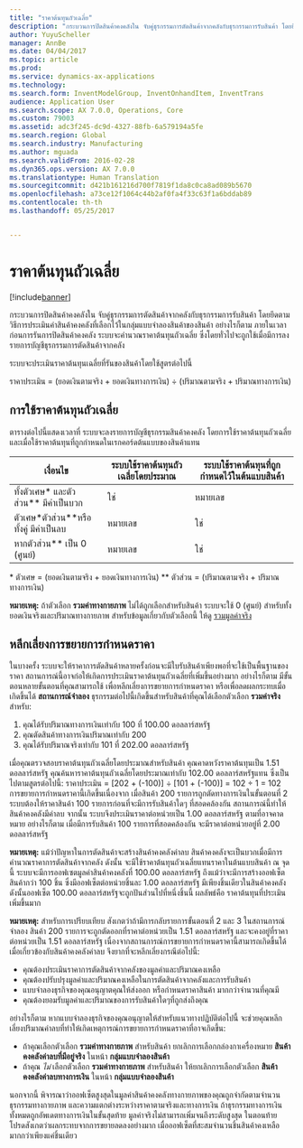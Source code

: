 ```yaml
---
title: "ราคาต้นทุนถัวเฉลี่ย"
description: "กระบวนการปิดสินค้าคงคลังใน จับคู่ธุรกรรมการตัดสินค้าจากคลังกับธุรกรรมการรับสินค้า โดยยึดตามวิธีการประเมินค่าสินค้าคงคลังที่เลือกไว้ในกลุ่มแบบจำลองสินค้าของสินค้า อย่างไรก็ตาม ภายในเวลาก่อนการรันการปิดสินค้าคงคลัง ระบบจะคำนวณราคาต้นทุนถัวเฉลี่ย ซึ่งโดยทั่วไปจะถูกใช้เมื่อมีการลงรายการบัญชีธุรกรรมการตัดสินค้าจากคลัง"
author: YuyuScheller
manager: AnnBe
ms.date: 04/04/2017
ms.topic: article
ms.prod: 
ms.service: dynamics-ax-applications
ms.technology: 
ms.search.form: InventModelGroup, InventOnhandItem, InventTrans
audience: Application User
ms.search.scope: AX 7.0.0, Operations, Core
ms.custom: 79003
ms.assetid: adc3f245-dc9d-4327-88fb-6a579194a5fe
ms.search.region: Global
ms.search.industry: Manufacturing
ms.author: mguada
ms.search.validFrom: 2016-02-28
ms.dyn365.ops.version: AX 7.0.0
ms.translationtype: Human Translation
ms.sourcegitcommit: d421b161216d700f7819f1da8c0ca8ad089b5670
ms.openlocfilehash: a73ce12f1064c44b2af0fa4f33c63f1a6bddab89
ms.contentlocale: th-th
ms.lasthandoff: 05/25/2017


---
```


# <a name="running-average-cost-price"></a>ราคาต้นทุนถัวเฉลี่ย

[!include[banner](../includes/banner.md)]


กระบวนการปิดสินค้าคงคลังใน จับคู่ธุรกรรมการตัดสินค้าจากคลังกับธุรกรรมการรับสินค้า โดยยึดตามวิธีการประเมินค่าสินค้าคงคลังที่เลือกไว้ในกลุ่มแบบจำลองสินค้าของสินค้า อย่างไรก็ตาม ภายในเวลาก่อนการรันการปิดสินค้าคงคลัง ระบบจะคำนวณราคาต้นทุนถัวเฉลี่ย ซึ่งโดยทั่วไปจะถูกใช้เมื่อมีการลงรายการบัญชีธุรกรรมการตัดสินค้าจากคลัง

ระบบจะประเมินราคาต้นทุนเฉลี่ยที่รันของสินค้าโดยใช้สูตรต่อไปนี้ 

ราคาประเมิน = (ยอดเงินตามจริง + ยอดเงินทางการเงิน) ÷ (ปริมาณตามจริง + ปริมาณทางการเงิน)

## <a name="using-the-running-average-cost-price"></a>การใช้ราคาต้นทุนถัวเฉลี่ย
ตารางต่อไปนี้แสดงเวลาที่ ระบบจะลงรายการบัญชีธุรกรรมสินค้าคงคลัง โดยการใช้ราคาต้นทุนถัวเฉลี่ย และเมื่อใช้ราคาต้นทุนที่ถูกกำหนดในเรกคอร์ดต้นแบบของสินค้าแทน

| เงื่อนไข                                               | ระบบใช้ราคาต้นทุนถัวเฉลี่ยโดยประมาณ | ระบบใช้ราคาต้นทุนที่ถูกกำหนดไว้ในต้นแบบสินค้า |
|---------------------------------------------------------|----------------------------------------------------------|-------------------------------------------------------------------|
| ทั้งตัวเศษ\* และตัวส่วน\*\* มีค่าเป็นบวก  | ใช่                                                      | หมายเลข                                                                |
| ตัวเศษ\*ตัวส่วน\*\*หรือทั้งคู่ มีค่าเป็นลบ | หมายเลข                                                       | ใช่                                                               |
| หากตัวส่วน\*\* เป็น 0 (ศูนย์)                        | หมายเลข                                                       | ใช่                                                               |

\* ตัวเศษ = (ยอดเงินตามจริง + ยอดเงินทางการเงิน) \*\* ตัวส่วน = (ปริมาณตามจริง + ปริมาณทางการเงิน) 

**หมายเหตุ:** ถ้าตัวเลือก **รวมค่าทางกายภาพ** ไม่ได้ถูกเลือกสำหรับสินค้า ระบบจะใช้ 0 (ศูนย์) สำหรับทั้งยอดเงินจริงและปริมาณทางกายภาพ สำหรับข้อมูลเกี่ยวกับตัวเลือกนี้ ให้ดู [รวมมูลค่าจริง](include-physical-value.md)

## <a name="avoiding-pricing-amplification"></a>หลีกเลี่ยงการขยายการกำหนดราคา
ในบางครั้ง ระบบจะให้ราคาการตัดสินค้าหลายครั้งก่อนจะมีใบรับสินค้าเพียงพอที่จะใช้เป็นพื้นฐานของราคา สถานการณ์นี้อาจก่อให้เกิดการประเมินราคาต้นทุนถัวเฉลี่ยที่เพิ่มขึ้นอย่างมาก  อย่างไรก็ตาม มีขั้นตอนหลายขั้นตอนที่คุณสามารถใช้ เพื่อหลีกเลี่ยงการขยายการกำหนดราคา หรือเพื่อลดผลกระทบเมื่อเกิดขึ้นได้  **สถานการณ์จำลอง** ธุรกรรมต่อไปนี้เกิดขึ้นสำหรับสินค้าที่คุณได้เลือกตัวเลือก **รวมค่าจริง** สำหรับ:

1.  คุณได้รับปริมาณทางการเงินเท่ากับ 100 ที่ 100.00 ดอลลาร์สหรัฐ
2.  คุณตัดสินค้าทางการเงินปริมาณเท่ากับ 200
3.  คุณได้รับปริมาณจริงเท่ากับ 101 ที่ 202.00 ดอลลาร์สหรัฐ

เมื่อคุณตรวจสอบราคาต้นทุนถัวเฉลี่ยโดยประมาณสำหรับสินค้า คุณคาดหวังราคาต้นทุนเป็น 1.51 ดอลลาร์สหรัฐ  คุณค้นหาราคาต้นทุนถัวเฉลี่ยโดยประมาณเท่ากับ 102.00 ดอลลาร์สหรัฐแทน ซึ่งเป็นไปตามสูตรต่อไปนี้: ราคาประเมิน = \[202 + (-100)\] ÷ \[101 + (-100)\] = 102 ÷ 1 = 102 การขยายการกำหนดราคานี้เกิดขึ้นเนื่องจาก เมื่อสินค้า 200 รายการถูกตัดทางการเงินในขั้นตอนที่ 2 ระบบต้องให้ราคาสินค้า 100 รายการก่อนที่จะมีการรับสินค้าใดๆ ที่สอดคล้องกัน สถานการณ์นี้ทำให้สินค้าคงคลังมีค่าลบ  จากนั้น ระบบจึงประเมินราคาต่อหน่วยเป็น 1.00 ดอลลาร์สหรัฐ ตามที่อาจคาดหมาย อย่างไรก็ตาม เมื่อมีการรับสินค้า 100 รายการที่สอดคล้องกัน จะมีราคาต่อหน่วยอยู่ที่ 2.00 ดอลลาร์สหรัฐ  

**หมายเหตุ:** แม้ว่าปัญหาในการตัดสินค้าจะสร้างสินค้าคงคลังค่าลบ สินค้าคงคลังจะเป็นบวกเมื่อมีการคำนวณราคาการตัดสินค้าจากคลัง ดังนั้น จะมีใช้ราคาต้นทุนถัวเฉลี่ยแทนราคาในต้นแบบสินค้า  ณ จุดนี้ ระบบจะมีการออฟเซตมูลค่าสินค้าคงคลังที่ 100.00 ดอลลาร์สหรัฐ ถึงแม้ว่าจะมีการสร้างออฟเซ็ตสินค้ากว่า 100 ชิ้น ซึ่งมีออฟเซ็ตต่อหน่วยชิ้นละ 1.00 ดอลลาร์สหรัฐ มีเพียงชิ้นเดียวในสินค้าคงคลัง  ดังนั้นออฟเซ็ต 100.00 ดอลลาร์สหรัฐจะถูกปันส่วนไปที่หนึ่งชิ้นนี้  ผลลัพธ์คือ ราคาต้นทุนที่ประเมินเพิ่มขึ้นมาก  

**หมายเหตุ:** สำหรับการเปรียบเทียบ สังเกตว่าถ้ามีการกลับรายการขั้นตอนที่ 2 และ 3 ในสถานการณ์จำลอง สินค้า 200 รายการจะถูกตัดออกที่ราคาต่อหน่วยเป็น 1.51 ดอลลาร์สหรัฐ และจะคงอยู่ที่ราคาต่อหน่วยเป็น 1.51 ดอลลาร์สหรัฐ เนื่องจากสถานการณ์การขยายการกำหนดราคานี้สามารถเกิดขึ้นได้เมื่อเกี่ยวข้องกับสินค้าคงคลังค่าลบ จึงยากที่จะหลีกเลี่ยงกรณีต่อไปนี้:

-   คุณต้องประเมินราคาการตัดสินค้าจากคลังของมูลค่าและปริมาณคงเหลือ
-   คุณต้องปรับปรุงมูลค่าและปริมาณคงเหลือในการตัดสินค้าจากคลังและการรับสินค้า
-   แบบจำลองธุรกิจของคุณอนุญาตคุณให้ส่งออก หรือกำหนดราคาสินค้า มากกว่าจำนวนที่คุณมี
-   คุณต้องยอมรับมูลค่าและปริมาณของการรับสินค้าใดๆที่ถูกส่งถึงคุณ

อย่างไรก็ตาม หากแบบจำลองธุรกิจของคุณอนุญาตให้สำหรับแนวทางปฏิบัติต่อไปนี้ จะช่วยคุณหลีกเลี่ยงปริมาณค่าลบที่ทำให้เกิดเหตุการณ์การขยายการกำหนดราคาที่อาจเกิดขึ้น:

-   ถ้าคุณเลือกตัวเลือก **รวมค่าทางกายภาพ** สำหรับสินค้า ยกเลิกการเลือกกล่องกาเครื่องหมาย **สินค้าคงคลังค่าลบที่มีอยู่จริง** ในหน้า **กลุ่มแบบจำลองสินค้า**
-   ถ้าคุณ *ไม่* เลือกตัวเลือก **รวมค่าทางกายภาพ** สำหรับสินค้า ให้ยกเลิกการเลือกตัวเลือก **สินค้าคงคลังค่าลบทางการเงิน** ในหน้า **กลุ่มแบบจำลองสินค้า**

นอกจากนี้ พิจารณาว่าออฟเซ็ตสูงสุดในมูลค่าสินค้าคงคลังทางกายภาพของคุณถูกจำกัดตามจำนวนธุรกรรมทางกายภาพ และความแตกต่างระหว่างราคาตามจริงและทางการเงิน ถ้าธุรกรรมทางการเงินทั้งหมดถูกอัพเดตทางการเงินในขั้นสุดท้าย มูลค่าจริงไม่สามารถเพิ่มจนถึงระดับสูงสุด  ในตอนท้าย โปรดสังเกตว่าผลกระทบจากการขยายลดลงอย่างมาก เมื่อออฟเซ็ตที่สะสมจำนวนชิ้นสินค้าคงเหลือมากกว่าเพียงแค่ชิ้นเดียว




